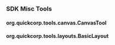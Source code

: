 ### SDK Misc Tools

#### org.quickcorp.tools.canvas.CanvasTool

#### org.quickcorp.tools.layouts.BasicLayout
